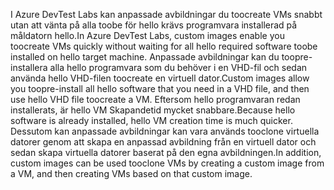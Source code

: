 <span data-ttu-id="09a96-101">I Azure DevTest Labs kan anpassade avbildningar du toocreate VMs snabbt utan att vänta på alla toobe för hello krävs programvara installerad på måldatorn hello.</span><span class="sxs-lookup"><span data-stu-id="09a96-101">In Azure DevTest Labs, custom images enable you toocreate VMs quickly without waiting for all hello required software toobe installed on hello target machine.</span></span> <span data-ttu-id="09a96-102">Anpassade avbildningar kan du toopre-installera alla hello programvara som du behöver i en VHD-fil och sedan använda hello VHD-filen toocreate en virtuell dator.</span><span class="sxs-lookup"><span data-stu-id="09a96-102">Custom images allow you toopre-install all hello software that you need in a VHD file, and then use hello VHD file toocreate a VM.</span></span> <span data-ttu-id="09a96-103">Eftersom hello programvaran redan installerats, är hello VM Skapandetid mycket snabbare.</span><span class="sxs-lookup"><span data-stu-id="09a96-103">Because hello software is already installed, hello VM creation time is much quicker.</span></span> <span data-ttu-id="09a96-104">Dessutom kan anpassade avbildningar kan vara används tooclone virtuella datorer genom att skapa en anpassad avbildning från en virtuell dator och sedan skapa virtuella datorer baserat på den egna avbildningen.</span><span class="sxs-lookup"><span data-stu-id="09a96-104">In addition, custom images can be used tooclone VMs by creating a custom image from a VM, and then creating VMs based on that custom image.</span></span>
